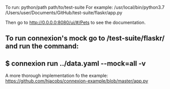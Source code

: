 To run:
python/path path/to/test-suite
For example:
/usr/local/bin/python3.7 /Users/user/Documents/GitHub/test-suite/flaskr/app.py

Then go to http://0.0.0.0:8080/ui/#/Pets to see the documentation.

To run connexion's mock go to /test-suite/flaskr/ and run the command:
---
$ connexion run ../data.yaml --mock=all -v
---

A more thorough implementation fo the example: https://github.com/hjacobs/connexion-example/blob/master/app.py
